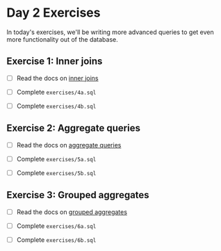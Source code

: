 # Day 2 Exercises

In today's exercises, we'll be writing more advanced queries to get even more
functionality out of the database.

## Exercise 1: Inner joins

- [ ] Read the docs on
      [inner joins](https://tech-docs.corndel.com/sql/inner-joins.html)

- [ ] Complete `exercises/4a.sql`

- [ ] Complete `exercises/4b.sql`

## Exercise 2: Aggregate queries

- [ ] Read the docs on
      [aggregate queries](https://tech-docs.corndel.com/sql/aggregate-queries.html)

- [ ] Complete `exercises/5a.sql`

- [ ] Complete `exercises/5b.sql`

## Exercise 3: Grouped aggregates

- [ ] Read the docs on
      [grouped aggregates](https://tech-docs.corndel.com/sql/grouped-aggregates.html)

- [ ] Complete `exercises/6a.sql`

- [ ] Complete `exercises/6b.sql`

